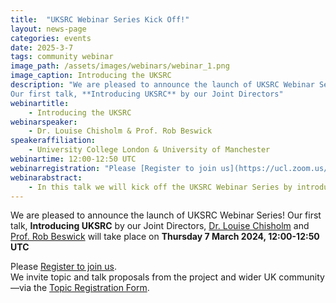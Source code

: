 ```yaml
---
title:  "UKSRC Webinar Series Kick Off!"
layout: news-page
categories: events
date: 2025-3-7
tags: community webinar
image_path: /assets/images/webinars/webinar_1.png
image_caption: Introducing the UKSRC
description: "We are pleased to announce the launch of UKSRC Webinar Series! 
Our first talk, **Introducing UKSRC** by our Joint Directors"
webinartitle: 
    - Introducing the UKSRC
webinarspeaker: 
    - Dr. Louise Chisholm & Prof. Rob Beswick
speakeraffiliation: 
    - University College London & University of Manchester
webinartime: 12:00-12:50 UTC
webinarregistration: "Please [Register to join us](https://ucl.zoom.us/webinar/register/WN_KjZPMsjERuyV7-aH43zOpQ#/registration)."
webinarabstract: 
    - In this talk we will kick off the UKSRC Webinar Series by introducing the UKSRC.
---
```


We are pleased to announce the launch of UKSRC Webinar Series! 
Our first talk, **Introducing UKSRC** by our Joint Directors, [Dr. Louise Chisholm](https://twitter.com/Lou_Chisholm) and [Prof. Rob Beswick](https://twitter.com/Rob_Beswick) will take place on **Thursday 7 March 2024, 12:00-12:50 UTC**

Please [Register to join us](https://ucl.zoom.us/webinar/register/WN_KjZPMsjERuyV7-aH43zOpQ#/registration).  
We invite topic and talk proposals from the project and wider UK community —via the [Topic Registration Form](https://forms.office.com/Pages/ResponsePage.aspx?id=_oivH5ipW0yTySEKEdmlwnuzZyJATQZOhPBZeU6-YipUREJYV1VOQzVTWTdMUlYwUldETU4yN0FMRC4u).


 
